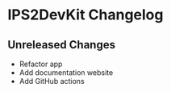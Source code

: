 # IPS2DevKit Changelog

## Unreleased Changes
* Refactor app
* Add documentation website
* Add GitHub actions